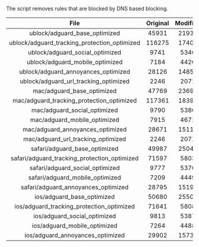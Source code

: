 The script removes rules that are blocked by DNS based blocking.


| File | Original | Modified |
|:----:|:-----:|:-----:|
| ublock/adguard_base_optimized | 45931 | 21936 |
| ublock/adguard_tracking_protection_optimized | 116275 | 17404 |
| ublock/adguard_social_optimized | 9741 | 5346 |
| ublock/adguard_mobile_optimized | 7184 | 4426 |
| ublock/adguard_annoyances_optimized | 28126 | 14858 |
| ublock/adguard_url_tracking_optimized | 2246 | 2071 |
| mac/adguard_base_optimized | 47769 | 23693 |
| mac/adguard_tracking_protection_optimized | 117361 | 18393 |
| mac/adguard_social_optimized | 9790 | 5386 |
| mac/adguard_mobile_optimized | 7915 | 4671 |
| mac/adguard_annoyances_optimized | 28671 | 15118 |
| mac/adguard_url_tracking_optimized | 2246 | 2071 |
| safari/adguard_base_optimized | 49987 | 25044 |
| safari/adguard_tracking_protection_optimized | 71597 | 5803 |
| safari/adguard_social_optimized | 9777 | 5370 |
| safari/adguard_mobile_optimized | 7209 | 4449 |
| safari/adguard_annoyances_optimized | 28795 | 15190 |
| ios/adguard_base_optimized | 50680 | 25505 |
| ios/adguard_tracking_protection_optimized | 71641 | 5808 |
| ios/adguard_social_optimized | 9813 | 5387 |
| ios/adguard_mobile_optimized | 7264 | 4488 |
| ios/adguard_annoyances_optimized | 29902 | 15734 |
